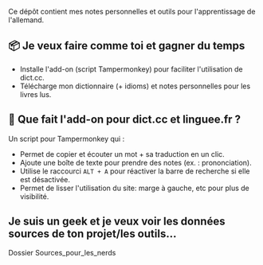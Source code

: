 
Ce dépôt contient mes notes personnelles et outils pour l'apprentissage de l'allemand.

## 📦 Je veux faire comme toi et gagner du temps

- Installe l'add-on (script Tampermonkey) pour faciliter l'utilisation de dict.cc.
- Télécharge mon dictionnaire (+ idioms) et notes personnelles pour les livres lus.

## 🧩 Que fait l'add-on pour dict.cc et linguee.fr ?

Un script pour Tampermonkey qui :

- Permet de copier et écouter un mot + sa traduction en un clic.
- Ajoute une boîte de texte pour prendre des notes (ex. : prononciation).
- Utilise le raccourci `ALT + A` pour réactiver la barre de recherche si elle est désactivée.
- Permet de lisser l'utilisation du site: marge à gauche, etc pour plus de visibilité.

## Je suis un geek et je veux voir les données sources de ton projet/les outils...

Dossier Sources_pour_les_nerds
